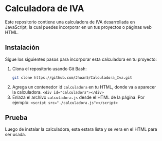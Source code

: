 # Calculadora de IVA

Este repositorio contiene una calculadora de IVA desarrollada en JavaScript, la cual puedes incorporar en un tus proyectos o páginas web HTML.

## Instalación 

Sigue los siguientes pasos para incorporar esta calculadora en tu proyecto:
1. Clona el repositorio usando Git Bash:
    ```bash
    git clone https://github.com/Jhoan5/Calculadora_Iva.git
2. Agrega un contenedor id `calculadora` en tu HTML, donde va a aparecer la calculadora.
    ` <div id="calculadora"></div> `
3. Enlaza el archivo `calculadora.js` desde el HTML de la página. Por ejemplo:
    ` <script src="./calculadora.js"></script>  `

## Prueba

Luego de instalar la calculadora, esta estara lista y se vera en el HTML para ser usada.